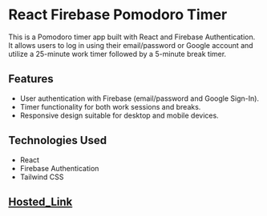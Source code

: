 # React Firebase Pomodoro Timer

This is a Pomodoro timer app built with React and Firebase Authentication. It allows users to log in using their email/password or Google account and utilize a 25-minute work timer followed by a 5-minute break timer.

## Features

- User authentication with Firebase (email/password and Google Sign-In).
- Timer functionality for both work sessions and breaks.
- Responsive design suitable for desktop and mobile devices.

## Technologies Used

- React
- Firebase Authentication
- Tailwind CSS

## [Hosted_Link](https://m-tech-zilla-sign-in.vercel.app/)
